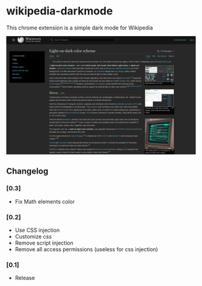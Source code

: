 # wikipedia-darkmode

This chrome extension is a simple dark mode for Wikipedia

![feature](images/screenshot.jpg)

## Changelog

### [0.3]

- Fix Math elements color

### [0.2]

- Use CSS injection
- Customize css
- Remove script injection
- Remove all access permissions (useless for css injection)

### [0.1]

- Release